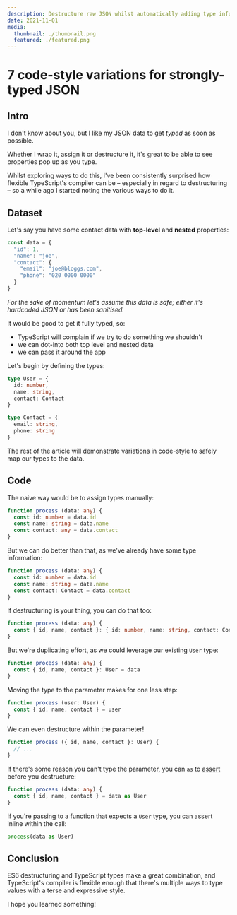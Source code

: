 ```yaml
---
description: Destructure raw JSON whilst automatically adding type information
date: 2021-11-01
media:
  thumbnail: ./thumbnail.png
  featured: ./featured.png
---
```


# 7 code-style variations for strongly-typed JSON

## Intro

I don't know about you, but I like my JSON data to get _typed_ as soon as possible.

Whether I wrap it, assign it or destructure it, it's great to be able to see properties pop up as you type.

Whilst exploring ways to do this, I've been consistently surprised how flexible TypeScript's compiler can be – especially in regard to destructuring – so a while ago I started noting the various ways to do it.


## Dataset

Let's say you have some contact data with  **top-level** and **nested** properties:

```ts
const data = {
  "id": 1,
  "name": "joe",
  "contact": {
    "email": "joe@bloggs.com",
    "phone": "020 0000 0000"
  }
}
```

_For the sake of momentum let's assume this data is safe; either it's hardcoded JSON or has been sanitised._

It would be good to get it fully typed, so:

- TypeScript will complain if we try to do something we shouldn't
- we can dot-into both top level and nested data
- we can pass it around the app

Let's begin by defining the types:

```ts
type User = {
  id: number,
  name: string,
  contact: Contact
}

type Contact = {
  email: string,
  phone: string
}
```

The rest of the article will demonstrate variations in code-style to safely map our types to the data.

## Code

The naive way would be to assign types manually:

```ts
function process (data: any) {
  const id: number = data.id
  const name: string = data.name
  const contact: any = data.contact
}
```

But we can do better than that, as we've already have some type information:

```ts
function process (data: any) {
  const id: number = data.id
  const name: string = data.name
  const contact: Contact = data.contact
}
```

If destructuring is your thing, you can do that too:

```ts
function process (data: any) {
  const { id, name, contact }: { id: number, name: string, contact: Contact } = data
}
```

But we're duplicating effort, as we could leverage our existing `User` type:

```ts
function process (data: any) {
  const { id, name, contact }: User = data
}
```

Moving the type to the parameter makes for one less step:

```ts
function process (user: User) {
  const { id, name, contact } = user
}
```

We can even destructure within the parameter!

```ts
function process ({ id, name, contact }: User) {
  // ...
}
```

If there's some reason you can't type the parameter, you can `as` to [assert](https://basarat.gitbook.io/typescript/type-system/type-assertion) before you destructure: 

```ts
function process (data: any) {
  const { id, name, contact } = data as User
}
```

If you're passing to a function that expects a `User` type, you can assert inline within the call: 

```ts
process(data as User)
```

## Conclusion

ES6 destructuring and TypeScript types make a great combination, and TypeScript's compiler is flexible enough that there's multiple ways to type values with a terse and expressive style.

I hope you learned something!
